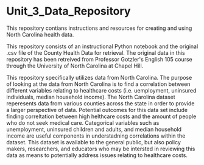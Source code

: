 # Unit_3_Data_Repository
This repository contians instructions and resources for creating and using North Carolina health data.

This repository consists of an instructional Python notebook and the original .csv file of the County Health Data for retrieval.
The original data in this repository has been retreived from Professor Gotzler's English 105 course through the University of North Carolina at Chapel Hill.

This repository specifically utilizes data from North Carolina. The purpose of looking at the data from North Carolina is to find a correlation between different variables relating to healthcare costs (i.e. uemployment, uninsured individuals, median household income). The North Carolina dataset reperesents data from various counties across the state in order to provide a larger perspective of data. 
Potential outcomes for this data set include finding correltation between high helthcare costs and the amount of people who do not seek medical care. Categorical variables such as unemployment, uninsured children and adults, and median household income are useful components in understadning correlations within the dataset.
This dataset is available to the general public, but also policy makers, researchers, and educators who may be intersted in reviewing this data as means to potentially address issues relating to healthcare costs.
